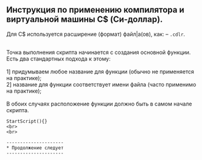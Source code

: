 Инструкция по применению компилятора и виртуальной машины C$ (Си-доллар).
-
Для C$ используется расширение (формат) файл|а(ов), как: – `.cdlr`.<br><br>

Точка выполнения скрипта начинается с создания основной функции. Есть два стандартных подхода к этому:<br>
<br>
1] придумываем любое название для функции (обычно не применяется на практике);<br>
2] название для функции соответствует имени файла (часто применимо на практике);<br>
<br>
В обоих случаях расположение функции должно быть в самом начале скрипта.
```
StartScript(){}
<br>
<br>

---------------------
* Продолжение следует
---------------------
